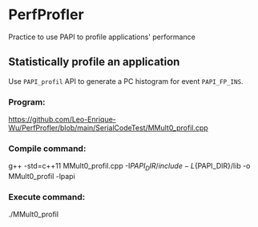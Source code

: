 # PerfProfler
 Practice to use PAPI to profile applications' performance
## Statistically profile an application
 Use `PAPI_profil` API to generate a PC histogram for event `PAPI_FP_INS`.
 ### Program: 
   https://github.com/Leo-Enrique-Wu/PerfProfler/blob/main/SerialCodeTest/MMult0_profil.cpp
 ### Compile command: 
   g++ -std=c++11 MMult0_profil.cpp -I${PAPI_DIR}/include -L${PAPI_DIR}/lib -o MMult0_profil -lpapi
 ### Execute command: 
   ./MMult0_profil